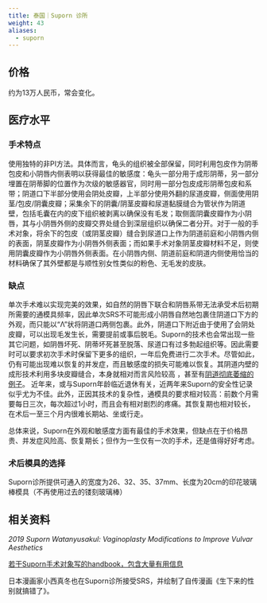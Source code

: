 ```yaml
---
title: 泰国｜Suporn 诊所
weight: 43
aliases:
  - suporn
---
```


## 价格

约为13万人民币，常会变化。

## 医疗水平

### 手术特点

使用独特的非PI方法。具体而言，龟头的组织被全部保留，同时利用包皮作为阴蒂包皮和小阴唇内侧表明以获得最佳的敏感度：龟头一部分用于成形阴蒂，另一部分埋置在阴蒂脚的位置作为次级的敏感器官，同时用一部分包皮成形阴蒂包皮和系带；阴道口下半部分使用会阴处皮瓣，上半部分使用外翻的尿道皮瓣，侧面使用阴茎/包皮/阴囊皮瓣；采集余下的阴囊/阴茎皮瓣和尿道黏膜缝合为管状作为阴道壁，包括毛囊在内的皮下组织被剥离以确保没有毛发；取侧面阴囊皮瓣作为小阴唇，其与小阴唇外侧的皮瓣交界处缝合到深层组织以确保二者分开。对于一般的手术对象，将余下的包皮（或阴茎皮瓣）缝合到尿道口上作为阴道前庭和小阴唇内侧的表面，阴茎皮瓣作为小阴唇外侧表面；而如果手术对象阴茎皮瓣材料不足，则使用阴囊皮瓣作为小阴唇外侧表面。在小阴唇内侧、阴道前庭和阴道内侧使用恰当的材料确保了其外壁都是与顺性别女性类似的粉色、无毛发的皮肤。

### 缺点

单次手术难以实现完美的效果，如自然的阴唇下联合和阴唇系带无法承受术后初期所需要的通模具频率，因此单次SRS不可能形成小阴唇自然地包裹住阴道口下方的外观，而只能以“Λ”状将阴道口两侧包裹。此外，阴道口下附近由于使用了会阴处皮瓣，可以出现毛发生长，需要提前或事后脱毛。Suporn的技术也会常出现一些其它问题，如阴唇坏死、阴蒂坏死甚至脱落、尿道口有过多勃起组织等。因此需要时可以要求初次手术时保留下更多的组织，一年后免费进行二次手术。尽管如此，仍有可能出现难以恢复的并发症，而且敏感度的损失可能难以恢复。其阴道内壁的成形技术利用多块皮瓣缝合，本身就相对而言风险较高
，甚至有[阴道彻底萎缩的例子](https://www.reddit.com/r/ask_transgender/comments/btceh8/i_fucking_regret_having_srs_with_dr_suporn/)。
近年来，或与Suporn年龄临近退休有关，近两年来Suporn的安全性记录似乎尤为不佳。此外，正因其技术的复杂性，通模具的要求相对较高：前数个月需要每日三次，每次超过1小时，而且会有相对剧烈的疼痛。其恢复期也相对较长，在术后一至三个月内很难长期站、坐或行走。

总体来说，Suporn在外观和敏感度方面有最佳的手术效果，但缺点在于价格昂贵、并发症风险高、恢复期长；但作为一生仅有一次的手术，还是值得好好考虑。

### 术后模具的选择

Suporn诊所提供可通入的宽度为26、32、35、37mm、长度为20cm的印花玻璃棒模具（不再使用过去的镂刻玻璃棒）

## 相关资料

*2019 Suporn Watanyusakul: Vaginoplasty Modifications to Improve Vulvar Aesthetics*

[若干Suporn手术对象写的handbook，包含大量有用信息](https://s3.amazonaws.com/Joped/Suporn2015.pdf)

日本漫画家小西真冬也在Suporn诊所接受SRS，并绘制了自传漫画《生下来的性别就搞错了》。
